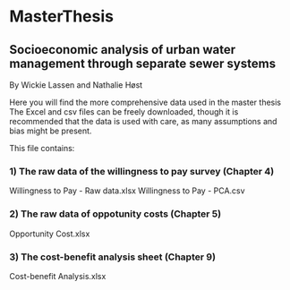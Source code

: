 # MasterThesis
## Socioeconomic analysis of urban water management through separate sewer systems

By Wickie Lassen and Nathalie Høst



Here you will find the more comprehensive data used in the master thesis
The Excel and csv files can be freely downloaded, though it is recommended that the data is used with care, as many assumptions and bias might be present.



This file contains:
### 1) The raw data of the willingness to pay survey (Chapter 4)
  Willingness to Pay - Raw data.xlsx
  Willingness to Pay - PCA.csv
### 2) The raw data of oppotunity costs (Chapter 5)
  Opportunity Cost.xlsx
### 3) The cost-benefit analysis sheet (Chapter 9)
  Cost-benefit Analysis.xlsx
